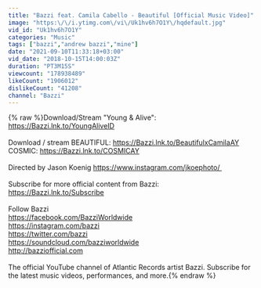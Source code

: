 ```yaml
---
title: "Bazzi feat. Camila Cabello - Beautiful [Official Music Video]"
image: "https:\/\/i.ytimg.com\/vi\/Uk1hv6h7O1Y\/hqdefault.jpg"
vid_id: "Uk1hv6h7O1Y"
categories: "Music"
tags: ["bazzi","andrew bazzi","mine"]
date: "2021-09-10T11:33:18+03:00"
vid_date: "2018-10-15T14:00:03Z"
duration: "PT3M15S"
viewcount: "178938489"
likeCount: "1906012"
dislikeCount: "41208"
channel: "Bazzi"
---
```

{% raw %}Download/Stream &quot;Young &amp; Alive&quot;: <a rel="nofollow" target="blank" href="https://Bazzi.lnk.to/YoungAliveID">https://Bazzi.lnk.to/YoungAliveID</a><br /><br />Download / stream BEAUTIFUL: <a rel="nofollow" target="blank" href="https://Bazzi.lnk.to/BeautifulxCamilaAY">https://Bazzi.lnk.to/BeautifulxCamilaAY</a> <br />COSMIC: <a rel="nofollow" target="blank" href="https://Bazzi.lnk.to/COSMICAY">https://Bazzi.lnk.to/COSMICAY</a><br /><br />Directed by Jason Koenig <a rel="nofollow" target="blank" href="https://www.instagram.com/jkoephoto/ ">https://www.instagram.com/jkoephoto/ </a><br /><br />Subscribe for more official content from Bazzi: <a rel="nofollow" target="blank" href="https://Bazzi.lnk.to/Subscribe">https://Bazzi.lnk.to/Subscribe</a><br /><br />Follow Bazzi<br /><a rel="nofollow" target="blank" href="https://facebook.com/BazziWorldwide">https://facebook.com/BazziWorldwide</a><br /><a rel="nofollow" target="blank" href="https://instagram.com/bazzi">https://instagram.com/bazzi</a><br /><a rel="nofollow" target="blank" href="https://twitter.com/bazzi">https://twitter.com/bazzi</a><br /><a rel="nofollow" target="blank" href="https://soundcloud.com/bazziworldwide">https://soundcloud.com/bazziworldwide</a><br /><a rel="nofollow" target="blank" href="http://bazziofficial.com">http://bazziofficial.com</a><br /><br />The official YouTube channel of Atlantic Records artist Bazzi. Subscribe for the latest music videos, performances, and more.{% endraw %}
